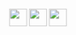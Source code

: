 [<img src="https://cdn.jsdelivr.net/npm/@fortawesome/fontawesome-free@5/svgs/regular/circle.svg" width="32px">][srht]
[<img src="https://cdn.jsdelivr.net/npm/@fortawesome/fontawesome-free@5/svgs/brands/github.svg" width="32px">][github]
[<img src="https://cdn.jsdelivr.net/npm/@fortawesome/fontawesome-free@5/svgs/brands/gitlab.svg" width="32px">][gitlab]

[github]: https://github.com/emreozcan "GitHub: @emreozcan"
[gitlab]: https://gitlab.com/emreozcan "GitLab: @emreozcan"
[srht]: https://sr.ht/~emre/ "sourcehut: ~emre"
